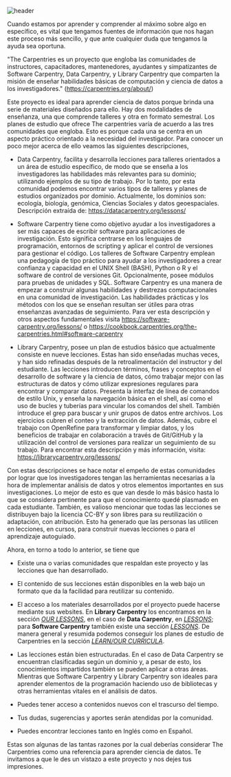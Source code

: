 <!--
.. title: Por qué deberías considerar a The Carpentries como una referencia para aprender ciencia de datos
.. slug: por-que-deberias-considerar-carpentries-como-una-referencia-para-aprender-ciencia-de-datos
.. date: 2021-03-08
.. author: Anavelyz Pérez
.. tags: data science, learning, carpentries, ciencia de datos
.. category: learning
.. link: 
.. description: 
.. type: text
-->

<!-- # Por qué deberías considerar a The Carpentries como una referencia para aprender ciencia de datos -->

![header](../../../images/blog/por-que-deberias-considerar-carpentries-como-una-referencia-para-aprender-ciencia-de-datos/header.png)

Cuando estamos por aprender y comprender al máximo sobre algo en específico, es vital que tengamos fuentes de información que nos hagan este proceso más sencillo, y que ante cualquier duda que tengamos la ayuda sea oportuna.

<!-- TEASER_END -->

"The Carpentries es un proyecto que engloba las comunidades de instructores, capacitadores, mantenedores, ayudantes y simpatizantes de Software Carpentry, Data Carpentry, y Library Carpentry que comparten la misión de enseñar habilidades básicas de computación y ciencia de datos a los investigadores."
(https://carpentries.org/about/)

Este proyecto es ideal para aprender ciencia de datos porque brinda una serie de materiales diseñados para ello. Hay dos modalidades de enseñanza, una que comprende talleres y otra en formato semestral. Los planes de estudio que ofrece The carpentries varía de acuerdo a las tres comunidades que engloba. Esto es porque cada una se centra en un aspecto práctico orientado a la necesidad del investigador. Para conocer un poco mejor acerca de ello veamos las siguientes descripciones,

- Data Carpentry, facilita y desarrolla lecciones para talleres orientados a un área de estudio específico, de modo que se enseña a los investigadores las habilidades más relevantes para su dominio; utilizando ejemplos de su tipo de trabajo. Por lo tanto, por esta comunidad podemos encontrar varios tipos de talleres y planes de estudios organizados por dominio. Actualmente, los dominios son: ecología, biología, genómica, Ciencias Sociales y datos geoespaciales. Descripción extraída de: https://datacarpentry.org/lessons/

- Software Carpentry tiene como objetivo ayudar a los investigadores a ser más capaces de escribir software para aplicaciones de investigación. Esto significa centrarse en los lenguajes de programación, entornos de scripting y aplicar el control de versiones para gestionar el código.
  Los talleres de Software Carpentry emplean una pedagogía de tipo práctico para ayudar a los investigadores a crear confianza y capacidad en el UNIX Shell (BASH), Python o R y el software de control de versiones Git. Opcionalmente, posee módulos para pruebas de unidades y SQL.
  Software Carpentry es una manera de empezar a construir algunas habilidades y destrezas computacionales en una comunidad de investigación. Las habilidades prácticas y los métodos con los que se enseñan resultan ser útiles para otras enseñanzas avanzadas de seguimiento. Para ver esta descripción y otros aspectos fundamentales visita https://software-carpentry.org/lessons/ o https://cookbook.carpentries.org/the-carpentries.html#software-carpentry

- Library Carpentry, posee un plan de estudios básico que actualmente consiste en nueve lecciones. Estas han sido enseñadas muchas veces, y han sido refinadas después de la retroalimentación del instructor y del estudiante. Las lecciones introducen términos, frases y conceptos en el desarrollo de software y la ciencia de datos, cómo trabajar mejor con las estructuras de datos y cómo utilizar expresiones regulares para encontrar y comparar datos. Presenta la interfaz de línea de comandos de estilo Unix, y enseña la navegación básica en el shell, así como el uso de bucles y tuberías para vincular los comandos del shell. También introduce el grep para buscar y unir grupos de datos entre archivos. Los ejercicios cubren el conteo y la extracción de datos. Además, cubre el trabajo con OpenRefine para transformar y limpiar datos, y los beneficios de trabajar en colaboración a través de Git/GitHub y la utilización del control de versiones para realizar un seguimiento de su trabajo. Para encontrar esta descripción y más información, visita: https://librarycarpentry.org/lessons/

Con estas descripciones se hace notar el empeño de estas comunidades por lograr que los investigadores tengan las herramientas necesarias a la hora de implementar análisis de datos y otros elementos importantes en sus investigaciones. Lo mejor de esto es que van desde lo más básico hasta lo que se considera pertinente para que el conocimiento quedé plasmado en cada estudiante.
También, es valioso mencionar que todas las lecciones se distribuyen bajo la licencia CC-BY y son libres para su reutilización o adaptación, con atribución. Esto ha generado que las personas las utilicen en lecciones, en cursos, para construir nuevas lecciones o para el aprendizaje autoguiado.

Ahora, en torno a todo lo anterior, se tiene que

- Existe una o varias comunidades que respaldan este proyecto y las lecciones que han desarrollado.

- El contenido de sus lecciones están disponibles en la web bajo un formato que da la facilidad para reutilizar su contenido.

- El acceso a los materiales desarrollados por el proyecto puede hacerse mediante sus websites.
En **Library Carpentry** los encontramos en la sección [*OUR LESSONS*](https://librarycarpentry.org/lessons), en el caso de **Data Carpentry**, en [*LESSONS*](https://datacarpentry.org/lessons/); para **Software Carpentry** también existe una sección [*LESSONS*](https://software-carpentry.org/lessons/). De manera general y resumida podemos conseguir los planes de estudio de Carpentries en la sección [*LEARN/OUR CURRICULA*](https://carpentries.org/workshops-curricula/).

- Las lecciones están bien estructuradas. En el caso de Data Carpentry se encuentran clasificadas según un dominio y, a pesar de esto, los conocimientos impartidos también se pueden aplicar a otras áreas. Mientras que Software Carpentry y Library Carpentry son ideales para aprender elementos de la programación haciendo uso de bibliotecas y otras herramientas vitales en el análisis de datos.

- Puedes tener acceso a contenidos nuevos con el trascurso del tiempo.

- Tus dudas, sugerencias y aportes serán atendidas por la comunidad.

- Puedes encontrar lecciones tanto en Inglés como en Español.

Estas son algunas de las tantas razones por la cual deberías considerar The Carpentries como una referencia para aprender ciencia de datos. Te invitamos a que le des un vistazo a este proyecto y nos dejes tus impresiones.
